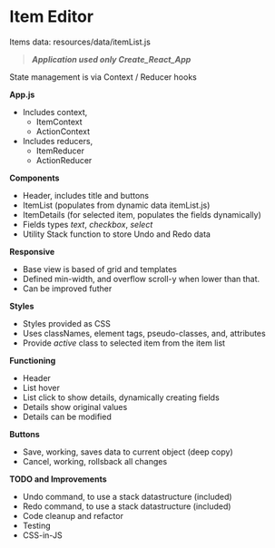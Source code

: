 # Item Editor
Items data: resources/data/itemList.js

> ***Application used only Create_React_App***

State management is via Context / Reducer hooks

**App.js**
- Includes context,
  * ItemContext
  * ActionContext
- Includes reducers,
  * ItemReducer
  * ActionReducer

**Components**
* Header, includes title and buttons
* ItemList (populates from dynamic data itemList.js)
* ItemDetails (for selected item, populates the fields dynamically)
* Fields types *text*, *checkbox*, *select*
* Utility Stack function to store Undo and Redo data

**Responsive**
* Base view is based of grid and templates
* Defined min-width, and overflow scroll-y when lower than that.
* Can be improved futher

**Styles**
* Styles provided as CSS
* Uses classNames, element tags, pseudo-classes, and, attributes
* Provide *active* class to selected item from the item list

**Functioning**
* Header
* List hover
* List click to show details, dynamically creating fields
* Details show original values
* Details can be modified

**Buttons**
* Save, working, saves data to current object (deep copy)
* Cancel, working, rollsback all changes

**TODO and Improvements**
* Undo command, to use a stack datastructure (included)
* Redo command, to use a stack datastructure (included)
* Code cleanup and refactor
* Testing
* CSS-in-JS
